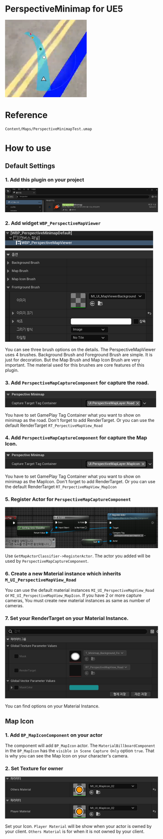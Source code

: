 # PerspectiveMinimap for UE5
![img](./ReadMeAssets/Example_01.png)

# Reference
`Content/Maps/PerspectiveMinimapTest.umap`

# How to use
## Default Settings
### 1. Add this plugin on your project
![img](./ReadMeAssets/HowTo_01.png)

### 2. Add widget `WBP_PerspectiveMapViewer`
![img](./ReadMeAssets/HowTo_02.png)

You can see three brush options on the details. The PerspectiveMapViewer uses 4 brushes. Background Brush and Foreground Brush are simple. It is just for decoration.
But the Map Brush and Map Icon Brush are very important. The material used for this brushes are core features of this plugin.

### 3. Add `PerspectiveMapCaptureComponent` for capture the road.
![img](./ReadMeAssets/HowTo_03.png)

You have to set GamePlay Tag Container what you want to show on minimap as the road.
Don't forget to add RenderTarget. Or you can use the default RenderTarget `RT_PerpectiveMapView_Road`

### 4. Add `PerspectiveMapCaptureComponent` for capture the Map Icon.
![img](./ReadMeAssets/HowTo_04.png)

You have to set GamePlay Tag Container what you want to show on minimap as the MapIcon.
Don't forget to add RenderTarget. Or you can use the default RenderTarget `RT_PerpectiveMapView_MapIcon`

### 5. Register Actor for `PerspectiveMapCaptureComponent`
![img](./ReadMeAssets/HowTo_05.png)

Use `GetMapActorClassifier->RegisterActor`. The actor you added will be used by `PerspectiveMapCaptureComponent`.


### 6. Create a new Material instance which inherits `M_UI_PerspectiveMapView_Road`
You can use the default material instances `MI_UI_PerspectiveMapView_Road` or `MI_UI_PerspectiveMapView_MapIcon`.
If you have 2 or more capture cameras, You must create new material instances as same as number of cameras.

### 7. Set your RenderTarget on your Material Instance.
![img](./ReadMeAssets/HowTo_06.png)

You can find options on your Material Instance.

## Map Icon
### 1. Add `BP_MapIconComponent` on your actor
The component will add `BP_MapIcon` actor. The `MaterialBillboardComponent` in the `BP_MapIcon` has
the `visible in Scene Capture Only` option `true`. That is why you can see the Map Icon on your character's camera.

### 2. Set Texture for owner
![img](./ReadMeAssets/HowTo_07.png)

Set your Icon. `Player Material` will be show when your actor is owned by your client.
`Others Material` is for when it is not owned by your client.